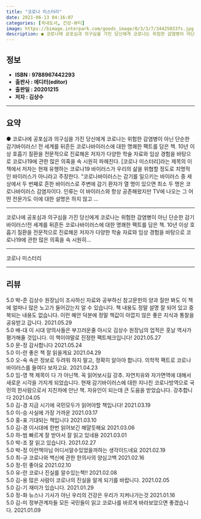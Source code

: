 ```yaml
---
title: "코로나 미스터리"
date: 2021-06-13 04:16:07
categories: [국내도서, 건강-뷰티]
image: https://bimage.interpark.com/goods_image/0/3/3/7/344250337s.jpg
description: ● 코로나에 공포심과 의구심을 가진 당신에게 코로나는 위험한 감염병이 아닌 단순한 감기바이러스! 전 세계를 뒤흔든 코로나바이러스에 대한 명쾌한 팩트를 담은 책. 10년 이상 호흡기 질환을 전문적으로 진료해온 저자가 다양한 학술 자료와 임상 경험을 바탕으로 코로나19에 관한 많은 의혹
---
```


## **정보**

- **ISBN : 9788967442293**
- **출판사 : 에디터(editor)**
- **출판일 : 20201215**
- **저자 : 김상수**

------



## **요약**

●  코로나에 공포심과 의구심을 가진 당신에게  코로나는 위험한 감염병이 아닌 단순한 감기바이러스! 전 세계를 뒤흔든 코로나바이러스에 대한 명쾌한 팩트를 담은 책. 10년 이상 호흡기 질환을 전문적으로 진료해온 저자가 다양한 학술 자료와 임상 경험을 바탕으로 코로나19에 관한 많은 의혹을 속 시원히 파헤친다. [코로나 미스터리]라는 제목의 이 책에서 저자는 현재 유행하는 코로나19 바이러스가 우리의 삶을 위협할 정도로 치명적인 바이러스가 아니라고 주장한다. “코로나바이러스는 감기를 일으키는 바이러스 중 세상에서 두 번째로 흔한 바이러스로 주변에 감기 환자가 열 명이 있으면 최소 두 명은 코로나바이러스 감염자이다. 인류는 이 바이러스와 항상 공존해왔지만 TV에 나오는 그 어떤 전문가도 이에 대한 설명은 하지 않고 ...

------

코로나에 공포심과 의구심을 가진 당신에게
코로나는 위험한 감염병이 아닌 단순한 감기바이러스!전 세계를 뒤흔든 코로나바이러스에 대한 명쾌한 팩트를 담은 책. 10년 이상 호흡기 질환을 전문적으로 진료해온 저자가 다양한 학술 자료와 임상 경험을 바탕으로 코로나19에 관한 많은 의혹을 속 시원히... 

------


코로나 미스터리 

------


## **리뷰** 

5.0 박-준 김상수 원장님이 조사하신 자료와 공부하신 참고문헌의 양과 질만 봐도 이 책에 얼마나 많은 노고가 들어갔는지 알 수 있습니다. 책 내용도 정말 설명 잘 되어 있고 중복되는 내용도 없습니다. 이런 혜안 덕분에 정말 책값이 아깝지 않은 좋은 지식과 통찰을 공유받고 갑니다. 2021.05.29 <br/>5.0 배-대 이 시대 양의사들은 부끄러운줄 아시오
김상수 원장님의 업적은 훗날 역사가 평가해줄 것입니다. 
이 책이야말로 진정한 팩트체크입니다! 2021.05.27 <br/>5.0 문-정 감사합니다  2021.05.24 <br/>5.0 이-란 좋은 책 잘 읽을게요 2021.04.29 <br/>5.0 오-숙 속은 정보로 두려워 하지 말고, 정확히 알아야 합니다. 의학적 팩트로 코로나 바이러스를 들여다 보자고요. 2021.04.23 <br/>5.0 임-영 책 제목이 다 가 아닌책.
꼭 읽어보시길 강추.
자연치유와 자가면역에 대해서 새로운 시각을 가지게 되었습니다.
현재 감기바이러스에 대한 지나친 코로나방역으로 국민의 한사람으로서 지친차에 만난 책. 자유인이 되는데 큰 도움을 받았습니다. 강추합니다 2021.04.05 <br/>5.0 김-경 지금 시기에 국민모두가 읽어야할 책입니다! 2021.03.19 <br/>5.0 이-승 사실에 가장 가까운 2021.03.17 <br/>5.0 홍-표 기대되는 책입니다 2021.03.10 <br/>5.0 김-경 이시대에  한번 읽어보긴 해얄듯해요 2021.03.06 <br/>5.0 하-범 빠르게 잘 받아서 잘 읽고 있네용 2021.03.01 <br/>5.0 박-조 잘 읽고 있습니다. 2021.02.27 <br/>5.0 박-정  이런책아님 어디서알수있었을까하는 생각이드네요 2021.02.19 <br/>5.0 최-규 코로나와 백신에 관한 한의사의 양심고백 2021.02.16 <br/>5.0 정-민 좋아요 2021.02.10 <br/>5.0 유-란 코로나 진실를 알수있는책!! 2021.02.08 <br/>5.0 김-용 많은 사람이 코로나의 진실을 알게 되기를 바랍니다. 2021.02.05 <br/>5.0 김-기 재미가 있습니다. 2021.01.29 <br/>5.0 정-화 뉴스나 기사가 아닌  우리의 건강은  우리가 지켜나가는것 2021.01.16 <br/>5.0 김-미 정부관계자들 모든 국민들이 읽고 코로나를 바르게 바라보았으면 좋겠습니다. 2021.01.09 <br/>